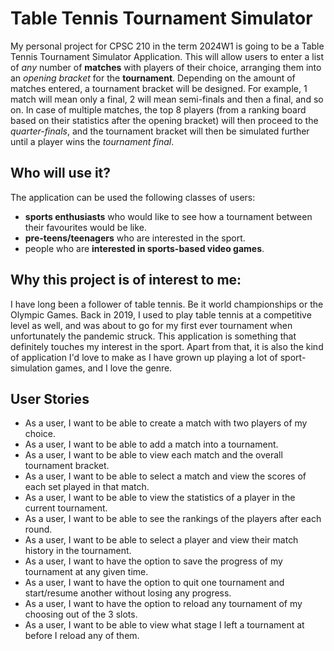 # Table Tennis Tournament Simulator
My personal project for CPSC 210 in the term 2024W1 is going to be a Table Tennis Tournament Simulator Application. This will allow users to enter a list of *any* number of **matches** with players of their choice, arranging them into an *opening bracket* for the **tournament**. Depending on the amount of matches entered, a tournament bracket will be designed. For example, 1 match will mean only a final, 2 will mean semi-finals and then a final, and so on. In case of multiple matches, the top 8 players (from a ranking board based on their statistics after the opening bracket) will then proceed to the *quarter-finals*, and the tournament bracket will then be simulated further until a player wins the *tournament final*.

## Who will use it?
The application can be used the following classes of users:
- **sports enthusiasts** who would like to see how a tournament between their favourites would be like.
- **pre-teens/teenagers** who are interested in the sport.
- people who are **interested in sports-based video games**.

## Why this project is of interest to me:
I have long been a follower of table tennis. Be it world championships or the Olympic Games. Back in 2019, I used to play table tennis at a competitive level as well, and was about to go for my first ever tournament when unfortunately the pandemic struck. This application is something that definitely touches my interest in the sport. Apart from that, it is also the kind of application I'd love to make as I have grown up playing a lot of sport-simulation games, and I love the genre.

## User Stories
- As a user, I want to be able to create a match with two players of my choice.
- As a user, I want to be able to add a match into a tournament.
- As a user, I want to be able to view each match and the overall tournament bracket.
- As a user, I want to be able to select a match and view the scores of each set played in that match.
- As a user, I want to be able to view the statistics of a player in the current tournament.
- As a user, I want to be able to see the rankings of the players after each round.
- As a user, I want to be able to select a player and view their match history in the tournament.
- As a user, I want to have the option to save the progress of my tournament at any given time.
- As a user, I want to have the option to quit one tournament and start/resume another without losing any progress.
- As a user, I want to have the option to reload any tournament of my choosing out of the 3 slots.
- As a user, I want to be able to view what stage I left a tournament at before I reload any of them.